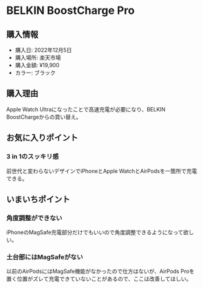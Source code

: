 # BELKIN BoostCharge Pro
## 購入情報
- 購入日: 2022年12月5日
- 購入場所: 楽天市場
- 購入金額: ¥19,900
- カラー: ブラック
## 購入理由
Apple Watch Ultraになったことで高速充電が必要になり、BELKIN BoostChargeからの買い替え。

## お気に入りポイント
### 3 in 1のスッキリ感
前世代と変わらないデザインでiPhoneとApple WatchとAirPodsを一箇所で充電できる。

## いまいちポイント
### 角度調整ができない
iPhoneのMagSafe充電部分だけでもいいので角度調整できるようになって欲しい。
### 土台部にはMagSafeがない
以前のAirPodsにはMagSafe機能がなかったので仕方はないが、AirPods Proを置く位置がズレて充電できていないことがあるので、ここは改善してほしい。
